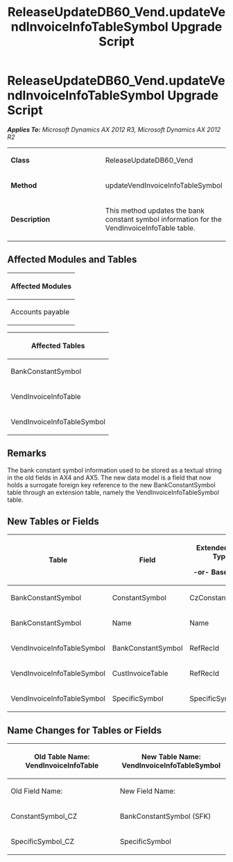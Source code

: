 ﻿---
title: ReleaseUpdateDB60_Vend.updateVendInvoiceInfoTableSymbol Upgrade Script
TOCTitle: ReleaseUpdateDB60_Vend.updateVendInvoiceInfoTableSymbol Upgrade Script
ms:assetid: 605d7b3a-6ace-def0-01b4-4ee0e3f25a92
ms:mtpsurl: https://msdn.microsoft.com/en-us/library/JJ719049(v=AX.60)
ms:contentKeyID: 49708589
ms.date: 05/18/2015
mtps_version: v=AX.60
---

# ReleaseUpdateDB60\_Vend.updateVendInvoiceInfoTableSymbol Upgrade Script 


_**Applies To:** Microsoft Dynamics AX 2012 R3, Microsoft Dynamics AX 2012 R2_

<table>
<colgroup>
<col style="width: 50%" />
<col style="width: 50%" />
</colgroup>
<tbody>
<tr class="odd">
<td><p><strong>Class</strong></p></td>
<td><p>ReleaseUpdateDB60_Vend</p></td>
</tr>
<tr class="even">
<td><p><strong>Method</strong></p></td>
<td><p>updateVendInvoiceInfoTableSymbol</p></td>
</tr>
<tr class="odd">
<td><p><strong>Description</strong></p></td>
<td><p>This method updates the bank constant symbol information for the VendInvoiceInfoTable table.</p></td>
</tr>
</tbody>
</table>


## Affected Modules and Tables

<table>
<colgroup>
<col style="width: 100%" />
</colgroup>
<thead>
<tr class="header">
<th><p>Affected Modules</p></th>
</tr>
</thead>
<tbody>
<tr class="odd">
<td><p>Accounts payable</p></td>
</tr>
</tbody>
</table>


<table>
<colgroup>
<col style="width: 100%" />
</colgroup>
<thead>
<tr class="header">
<th><p>Affected Tables</p></th>
</tr>
</thead>
<tbody>
<tr class="odd">
<td><p>BankConstantSymbol</p></td>
</tr>
<tr class="even">
<td><p>VendInvoiceInfoTable</p></td>
</tr>
<tr class="odd">
<td><p>VendInvoiceInfoTableSymbol</p></td>
</tr>
</tbody>
</table>


## Remarks

The bank constant symbol information used to be stored as a textual string in the old fields in AX4 and AX5. The new data model is a field that now holds a surrogate foreign key reference to the new BankConstantSymbol table through an extension table, namely the VendInvoiceInfoTableSymbol table.

## New Tables or Fields

<table>
<colgroup>
<col style="width: 33%" />
<col style="width: 33%" />
<col style="width: 33%" />
</colgroup>
<thead>
<tr class="header">
<th><p>Table</p></th>
<th><p>Field</p></th>
<th><p>Extended Data Type</p>
<p>-or- Base Enum</p></th>
</tr>
</thead>
<tbody>
<tr class="odd">
<td><p>BankConstantSymbol</p></td>
<td><p>ConstantSymbol</p></td>
<td><p>CzConstantSymbol</p></td>
</tr>
<tr class="even">
<td><p>BankConstantSymbol</p></td>
<td><p>Name</p></td>
<td><p>Name</p></td>
</tr>
<tr class="odd">
<td><p>VendInvoiceInfoTableSymbol</p></td>
<td><p>BankConstantSymbol</p></td>
<td><p>RefRecId</p></td>
</tr>
<tr class="even">
<td><p>VendInvoiceInfoTableSymbol</p></td>
<td><p>CustInvoiceTable</p></td>
<td><p>RefRecId</p></td>
</tr>
<tr class="odd">
<td><p>VendInvoiceInfoTableSymbol</p></td>
<td><p>SpecificSymbol</p></td>
<td><p>SpecificSymbol</p></td>
</tr>
</tbody>
</table>


## Name Changes for Tables or Fields

<table>
<colgroup>
<col style="width: 50%" />
<col style="width: 50%" />
</colgroup>
<thead>
<tr class="header">
<th><p>Old Table Name: VendInvoiceInfoTable</p></th>
<th><p>New Table Name: VendInvoiceInfoTableSymbol</p></th>
</tr>
</thead>
<tbody>
<tr class="odd">
<td><p>Old Field Name:</p></td>
<td><p>New Field Name:</p></td>
</tr>
<tr class="even">
<td><p>ConstantSymbol_CZ</p></td>
<td><p>BankConstantSymbol (SFK)</p></td>
</tr>
<tr class="odd">
<td><p>SpecificSymbol_CZ</p></td>
<td><p>SpecificSymbol</p></td>
</tr>
</tbody>
</table>

  


